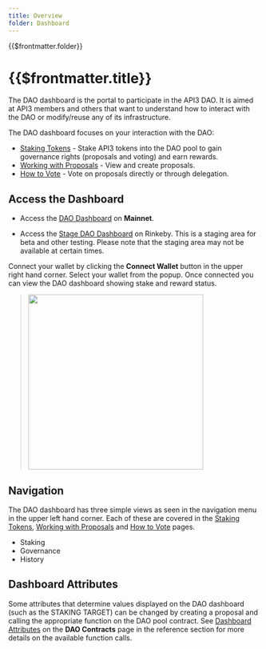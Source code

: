 ```yaml
---
title: Overview
folder: Dashboard
---
```


<TitleSpan>{{$frontmatter.folder}}</TitleSpan>

# {{$frontmatter.title}}

<TocHeader />
<TOC class="table-of-contents" :include-level="[2,3]" />

The DAO dashboard is the portal to participate in the API3 DAO. It is aimed at
API3 members and others that want to understand how to interact with the DAO or
modify/reuse any of its infrastructure.

The DAO dashboard focuses on your interaction with the DAO:

- [Staking Tokens](staking.md) - Stake API3 tokens into the DAO pool to gain
  governance rights (proposals and voting) and earn rewards.
- [Working with Proposals](proposals.md) - View and create proposals.
- [How to Vote](voting.md) - Vote on proposals directly or through delegation.

## Access the Dashboard

- Access the [DAO Dashboard](https://dao.api3.org) on **Mainnet**.

- Access the [Stage DAO Dashboard](https://staging.api3.eth.link/#/) on Rinkeby.
  This is a staging area for beta and other testing. Please note that the
  staging area may not be available at certain times.

Connect your wallet by clicking the **Connect Wallet** button in the upper right
hand corner. Select your wallet from the popup. Once connected you can view the
DAO dashboard showing stake and reward status.

<blockquote> 
<p align="left">
<img src="../assets/dashboard/dashboard.png" width="350" />
</p>
</blockquote>

## Navigation

The DAO dashboard has three simple views as seen in the navigation menu in the
upper left hand corner. Each of these are covered in the
[Staking Tokens](staking.md), [Working with Proposals](proposals.md) and
[How to Vote](voting.md) pages.

- Staking
- Governance
- History

## Dashboard Attributes

Some attributes that determine values displayed on the DAO dashboard (such as
the STAKING TARGET) can be changed by creating a proposal and calling the
appropriate function on the DAO pool contract. See
[Dashboard Attributes](../contract-architecture/dashboard-attributes.md) on the
**DAO Contracts** page in the reference section for more details on the
available function calls.
